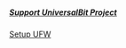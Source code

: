 ##### [Support UniversalBit Project](https://github.com/universalbit-dev/universalbit-dev/tree/main/support)

[Setup UFW](https://www.digitalocean.com/community/tutorials/how-to-set-up-a-firewall-with-ufw-on-debian-11-243261243130246d443771547031794d72784e6b36656d4a326e49732e)
